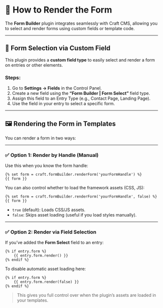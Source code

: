 # 🧾 How to Render the Form

The **Form Builder** plugin integrates seamlessly with Craft CMS, allowing you to select and render forms using custom fields or template code.

---

## 🧱 Form Selection via Custom Field

This plugin provides a **custom field type** to easily select and render a form on entries or other elements.

### Steps:

1. Go to **Settings → Fields** in the Control Panel.
2. Create a new field using the **“Form Builder | Form Select”** field type.
3. Assign this field to an Entry Type (e.g., Contact Page, Landing Page).
4. Use the field in your entry to select a specific form.

---

## 🖼 Rendering the Form in Templates

You can render a form in two ways:

---

### ✅ Option 1: Render by Handle (Manual)

Use this when you know the form handle:

```twig
{% set form = craft.formBuilder.renderForm('yourFormHandle') %}
{{ form }}
```

You can also control whether to load the framework assets (CSS, JS):

```twig
{% set form = craft.formBuilder.renderForm('yourFormHandle', false) %}
{{ form }}
```

* `true` (default): Loads CSS/JS assets.
* `false`: Skips asset loading (useful if you load styles manually).

---

### ✅ Option 2: Render via Field Selection

If you’ve added the **Form Select** field to an entry:

```twig
{% if entry.form %}
    {{ entry.form.render() }}
{% endif %}
```

To disable automatic asset loading here:

```twig
{% if entry.form %}
    {{ entry.form.render(false) }}
{% endif %}
```

> This gives you full control over when the plugin’s assets are loaded in your templates.
